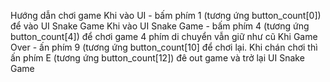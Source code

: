 Hướng dẫn chơi game
Khi vào UI - bấm phím 1 (tương ứng button_count[0]) để vào UI Snake Game
Khi vào UI Snake Game - bấm phím 4 (tương ứng button_count[4]) để chơi game
4 phím di chuyển vẫn giữ như cũ
Khi Game Over - ấn phím 9 (tương ứng button_count[10] để chơi lại.
Khi chán chơi thì ấn phím E (tương ứng button_count[12]) đê out game và trở lại UI Snake Game
